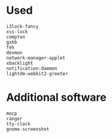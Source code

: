 # Used 
`i3lock-fancy`  
`xss-lock`  
`compton`   
`gxkb`  
`feh`  
`devmon`  
`network-manager-applet`  
`xbacklight`  
`notification-daemon`  
`lightdm-webkit2-greeter`

# Additional software
`mocp`  
`ranger`  
`tty-clock`  
`gnome-screenshot` 
